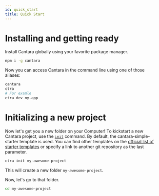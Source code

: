 ```yaml
---
id: quick_start
title: Quick Start
---
```


# Installing and getting ready

Install Cantara globally using your favorite package manager.

```bash
npm i -g cantara
```

Now you can access Cantara in the command line using one of those aliases:

```bash
cantara
ctra
# For examle
ctra dev my-app
```

# Initializing a new project

Now let's get you a new folder on your Computer!
To kickstart a new Cantara project, use the [`init`](commands/init) command.
By default, the cantara-simple-starter template is used. You can find other templates on the [official list of starter templates](starter_templates) or specify a link to another git repository as the last parameter.

```bash
ctra init my-awesome-project
```

This will create a new folder `my-awesome-project`.

Now, let's go to that folder.

```bash
cd my-awesome-project
```
